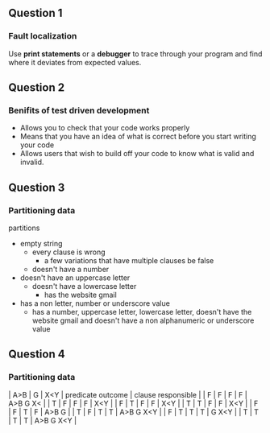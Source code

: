 ## Question 1
### Fault localization
Use **print statements** or a **debugger** to trace through your program and find where it deviates from expected values. 

## Question 2
### Benifits of test driven development
- Allows you to check that your code works properly
- Means that you have an idea of what is correct before you start writing your code
- Allows users that wish to build off your code to know what is valid and invalid. 

## Question 3
### Partitioning data
partitions
- empty string
  - every clause is wrong
    - a few variations that have multiple clauses be false
  - doesn't have a number
- doesn't have an uppercase letter
  - doesn't have a lowercase letter 
    - has the website gmail
- has a non letter, number or underscore value
  - has a number, uppercase letter, lowercase letter, doesn't have the website gmail and doesn't have a non alphanumeric or underscore value 

## Question 4
### Partitioning data

| A>B | G | X<Y | predicate outcome | clause responsible |
| F   | F |  F  |     F             |  A>B   G   X<      |
| T   | F |  F  |     F             |     X<Y            |
| F   | T |  F  |     F             |      X<Y           |
| T   | T |  F  |     F             |    X<Y             |
| F   | F |  T  |     F             |    A>B    G        |
| T   | F |  T  |     T             |    A>B   G   X<Y   |
| F   | T |  T  |     T             |    G   X<Y         |
| T   | T |  T  |     T             |   A>B   G   X<Y    |
